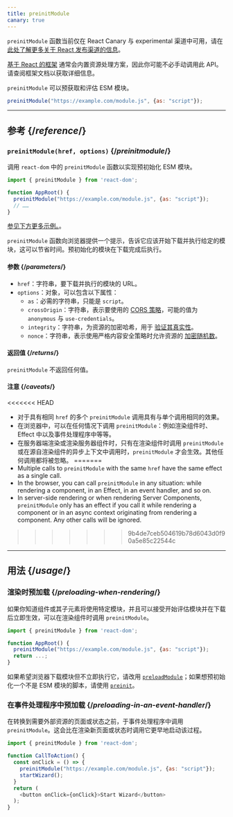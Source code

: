 ```yaml
---
title: preinitModule
canary: true
---
```


<Canary>

`preinitModule` 函数当前仅在 React Canary 与 experimental 渠道中可用，请在 [此处了解更多关于 React 发布渠道的信息](/community/versioning-policy#all-release-channels)。

</Canary>

<Note>

[基于 React 的框架](/learn/start-a-new-react-project) 通常会内置资源处理方案，因此你可能不必手动调用此 API。请查阅框架文档以获取详细信息。

</Note>

<Intro>

`preinitModule` 可以预获取和评估 ESM 模块。

```js
preinitModule("https://example.com/module.js", {as: "script"});
```

</Intro>

<InlineToc />

---

## 参考 {/*reference*/}

### `preinitModule(href, options)` {/*preinitmodule*/}

调用 `react-dom` 中的 `preinitModule` 函数以实现预初始化 ESM 模块。

```js
import { preinitModule } from 'react-dom';

function AppRoot() {
  preinitModule("https://example.com/module.js", {as: "script"});
  // ……
}

```

[参见下方更多示例。](#usage)。

`preinitModule` 函数向浏览器提供一个提示，告诉它应该开始下载并执行给定的模块，这可以节省时间。预初始化的模块在下载完成后执行。

#### 参数 {/*parameters*/}

* `href`：字符串，要下载并执行的模块的 URL。
* `options`：对象，可以包含以下属性：
  *  `as`：必需的字符串，只能是 `script`。
  *  `crossOrigin`：字符串，表示要使用的 [CORS 策略](https://developer.mozilla.org/zh-CN/docs/Web/HTML/Attributes/crossorigin)，可能的值为 `anonymous` 与 `use-credentials`。
  *  `integrity`：字符串，为资源的加密哈希，用于 [验证其真实性](https://developer.mozilla.org/zh-CN/docs/Web/Security/Subresource_Integrity)。
  *  `nonce`：字符串，表示使用严格内容安全策略时允许资源的 [加密随机数](https://developer.mozilla.org/zh-CN/docs/Web/HTML/Global_attributes/nonce)。

#### 返回值 {/*returns*/}

`preinitModule` 不返回任何值。

#### 注意 {/*caveats*/}

<<<<<<< HEAD
* 对于具有相同 `href` 的多个 `preinitModule` 调用具有与单个调用相同的效果。
* 在浏览器中，可以在任何情况下调用 `preinitModule`：例如渲染组件时、Effect 中以及事件处理程序中等等。
* 在服务器端渲染或渲染服务器组件时，只有在渲染组件时调用 `preinitModule` 或在源自渲染组件的异步上下文中调用时，`preinitModule` 才会生效。其他任何调用都将被忽略。
=======
* Multiple calls to `preinitModule` with the same `href` have the same effect as a single call.
* In the browser, you can call `preinitModule` in any situation: while rendering a component, in an Effect, in an event handler, and so on.
* In server-side rendering or when rendering Server Components, `preinitModule` only has an effect if you call it while rendering a component or in an async context originating from rendering a component. Any other calls will be ignored.
>>>>>>> 9b4de7ceb504619b78d6043d0f90a5e85c22544c

---

## 用法 {/*usage*/}

### 渲染时预加载 {/*preloading-when-rendering*/}

如果你知道组件或其子元素将使用特定模块，并且可以接受开始评估模块并在下载后立即生效，可以在渲染组件时调用 `preinitModule`。

```js
import { preinitModule } from 'react-dom';

function AppRoot() {
  preinitModule("https://example.com/module.js", {as: "script"});
  return ...;
}
```

如果希望浏览器下载模块但不立即执行它，请改用 [`preloadModule`](/reference/react-dom/preloadModule)；如果想预初始化一个不是 ESM 模块的脚本，请使用 [`preinit`](/reference/react-dom/preinit)。

### 在事件处理程序中预加载 {/*preloading-in-an-event-handler*/}

在转换到需要外部资源的页面或状态之前，于事件处理程序中调用 `preinitModule`。这会比在渲染新页面或状态时调用它更早地启动该过程。

```js
import { preinitModule } from 'react-dom';

function CallToAction() {
  const onClick = () => {
    preinitModule("https://example.com/module.js", {as: "script"});
    startWizard();
  }
  return (
    <button onClick={onClick}>Start Wizard</button>
  );
}
```
